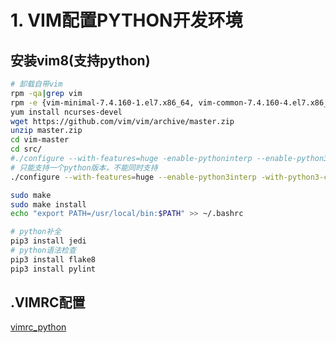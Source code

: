 # 1. VIM配置PYTHON开发环境

## 安装vim8(支持python)

``` sh
# 卸载自带vim
rpm -qa|grep vim
rpm -e {vim-minimal-7.4.160-1.el7.x86_64, vim-common-7.4.160-4.el7.x86_64, vim-enhanced-7.4.160-4.el7.x86_64, vim-filesystem-7.4.160-4.el7.x86_64}
yum install ncurses-devel
wget https://github.com/vim/vim/archive/master.zip
unzip master.zip
cd vim-master
cd src/
#./configure --with-features=huge -enable-pythoninterp --enable-python3interp --with-python-config-dir=/u/usr/lib64/python2.7/config/ -with-python3-config-dir=/usr/lib64/python3.6/config-3.6m-x86_64-linux-gnu/sudo make
# 只能支持一个python版本，不能同时支持
./configure --with-features=huge --enable-python3interp -with-python3-config-dir=/usr/lib64/python3.6/config-3.6m-x86_64-linux-gnu/

sudo make
sudo make install
echo "export PATH=/usr/local/bin:$PATH" >> ~/.bashrc

# python补全
pip3 install jedi
# python语法检查
pip3 install flake8
pip3 install pylint
```

## .VIMRC配置
[vimrc_python](https://github.com/Tianer1123/config/blob/master/vim/vim_python.vim)
